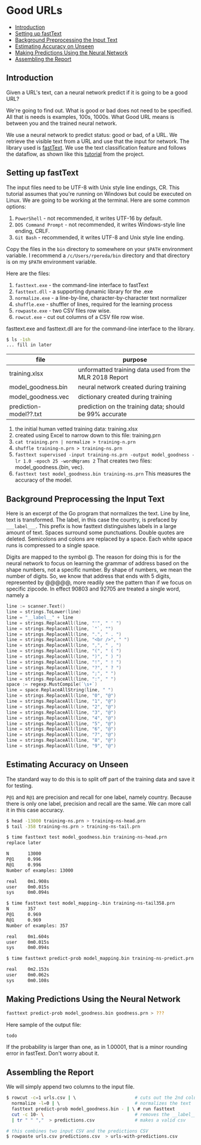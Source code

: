 # Good URLs  <!-- omit in toc -->

- [Introduction](#introduction)
- [Setting up fastText](#setting-up-fasttext)
- [Background Preprocessing the Input Text](#background-preprocessing-the-input-text)
- [Estimating Accuracy on Unseen](#estimating-accuracy-on-unseen)
- [Making Predictions Using the Neural Network](#making-predictions-using-the-neural-network)
- [Assembling the Report](#assembling-the-report)

## Introduction

Given a URL's text, can a neural network predict if it is going to be a
good URL?

We're going to find out. What is good or bad does not need to be specified.
All that is needs is examples, 100s, 1000s. What Good URL means is between
you and the trained neural network.

We use a neural network to predict status: good or bad, of a URL.
We retrieve the visible text from a URL and use that the input for network.
The library used is [fastText](https://fasttext.cc/). We use the text
classification feature and follows the dataflow, as shown like this
[tutorial](https://fasttext.cc/docs/en/supervised-tutorial.html) from the project.

## Setting up fastText

The input files need to be UTF-8 with Unix style line endings, CR.
This tutorial assumes that you're running on Windows but could be executed on
Linux. We are going to be working at the terminal. Here are some common options:

1. `PowerShell` - not recommended, it writes UTF-16 by default.
2. `DOS Command Prompt` - not recommended, it writes Windows-style line ending, CRLF.
3. `Git Bash` - recommended, it writes UTF-8 and Unix style line ending.

Copy the files in the `bin` directory to somewhere on your `$PATH`
environment variable. I recommend a `/c/Users/rpereda/bin` directory and
that directory is on my `$PATH` environment variable.

Here are the files:

1. `fasttext.exe` - the command-line interface to fastText
2. `fasttext.dll` - a supporting dynamic library for the .exe
3. `normalize.exe` - a line-by-line, character-by-character text normalizer
4. `shuffle.exe` - shuffler of lines, required for the learning process
5. `rowpaste.exe` - two CSV files row wise.
6. `rowcut.exe` - cut out columns of a CSV file row wise.

fasttext.exe and fasttext.dll are for the command-line interface to the library.

```bash
$ ls -1sh
... fill in later
```

| file                          | purpose                                                 |
| ----------------------------- | ------------------------------------------------------- |
| training.xlsx                 | unformatted training data used from the MLR 2018 Report |
| model_goodness.bin            | neural network created during training                  |
| model_goodness.vec            | dictionary created during training                      |
| prediction-model??.txt        | prediction on the training data; should be 99% accurate |

1. the initial human vetted training data: training.xlsx
2. created using Excel to narrow down to this file: training.prn
3. `cat training.prn | normalize > training-n.prn`
4. `shuffle training-n.prn > training-ns.prn`
5. `fasttext supervised -input training-ns.prn -output model_goodness -lr 1.0 -epoch 25 -wordNgrams 2`
   That creates two files: model_goodness.{bin, vec}.
6. `fasttext test model_goodness.bin training-ns.prn`
   This measures the accuracy of the model. 

## Background Preprocessing the Input Text

Here is an excerpt of the Go program that normalizes the text. Line by line, text
is transformed. The label, in this case the country, is prefaced by ```___label___```.
This prefix is how fasttext distinguishes labels in a large amount of text.
Spaces surround some punctuations. Double quotes are deleted. Semicolons and
colons are replaced by a space. Each white space runs is compressed to a single space.

Digits are mapped to the symbol @. The reason for doing this is for the neural network
to focus on learning the grammar of address based on the shape numbers, not a specific
number. By shape of numbers, we mean the number of digits. So, we know that address that
ends with 5 digits, represented by @@@@@, more readily see the pattern than if we focus
on specific zipcode. In effect 90803 and 92705 are treated a single word, namely a

```go
line := scanner.Text()
line = strings.ToLower(line)
line = "__label__" + line
line = strings.ReplaceAll(line, "'", " ' ")
line = strings.ReplaceAll(line, `"`, "")
line = strings.ReplaceAll(line, ".", " . ")
line = strings.ReplaceAll(line, "<br />", " ")
line = strings.ReplaceAll(line, ",", " , ")
line = strings.ReplaceAll(line, "(", " ( ")
line = strings.ReplaceAll(line, ")", " ) ")
line = strings.ReplaceAll(line, "!", " ! ")
line = strings.ReplaceAll(line, "?", " ? ")
line = strings.ReplaceAll(line, ";", " ")
line = strings.ReplaceAll(line, ":", " ")
space := regexp.MustCompile(`\s+`)
line = space.ReplaceAllString(line, " ")
line = strings.ReplaceAll(line, "0", "@")
line = strings.ReplaceAll(line, "1", "@")
line = strings.ReplaceAll(line, "2", "@")
line = strings.ReplaceAll(line, "3", "@")
line = strings.ReplaceAll(line, "4", "@")
line = strings.ReplaceAll(line, "5", "@")
line = strings.ReplaceAll(line, "6", "@")
line = strings.ReplaceAll(line, "7", "@")
line = strings.ReplaceAll(line, "8", "@")
line = strings.ReplaceAll(line, "9", "@")

```

## Estimating Accuracy on Unseen

The standard way to do this is to split off part of the training
data and save it for testing. 

`P@1` and `R@1` are precision and recall for one label, namely country.
Because there is only one label, precision and recall are the same.
We can more call it in this case accuracy.

```bash
$ head -13000 training-ns.prn > training-ns-head.prn
$ tail -358 training-ns.prn > training-ns-tail.prn

$ time fasttext test model_goodness.bin training-ns-head.prn
replace later

N       13000
P@1     0.996
R@1     0.996
Number of examples: 13000

real    0m1.908s
user    0m0.015s
sys     0m0.094s

$ time fasttext test model_mapping-.bin training-ns-tail358.prn
N       357
P@1     0.969
R@1     0.969
Number of examples: 357

real    0m1.604s
user    0m0.015s
sys     0m0.094s

$ time fasttext predict-prob model_mapping.bin training-ns-predict.prn > prediction-prod-on-model.txt

real    0m2.153s
user    0m0.062s
sys     0m0.108s

```

## Making Predictions Using the Neural Network

```bash
fasttext predict-prob model_goodness.bin goodness.prn > ???
```

Here sample of the output file:

```bash
todo
```

If the probability is larger than one, as in 1.00001, that is a minor rounding
error in fastText. Don't worry about it.

## Assembling the Report

We will simply append two columns to the input file. 

```bash
$ rowcut -c=1 urls.csv | \                      # cuts out the 2nd column, url text
  normalize -l=0 | \                            # normalizes the text
  fasttext predict-prob model_goodness.bin - | \ # run fasttext
  cut -c 10- \                                  # removes the __label__ prefix
  | tr " " ","  > predictions.csv               # makes a valid csv

# this combines two input CSV and the predictions CSV
$ rowpaste urls.csv predictions.csv  > urls-with-predictions.csv

```
